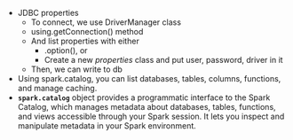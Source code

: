 - JDBC properties
    - To connect, we use DriverManager class
    - using.getConnection() method
    - And list properties with either
        - .option(), or
        - Create a new *properties* class and put user, password, driver in it
    - Then, we can write to db
- Using spark.catalog, you can list databases, tables, columns, functions, and manage caching.
- **`spark.catalog`** object provides a programmatic interface to the Spark Catalog, which manages metadata about databases, tables, functions, and views accessible through your Spark session. It lets you inspect and manipulate metadata in your Spark environment.